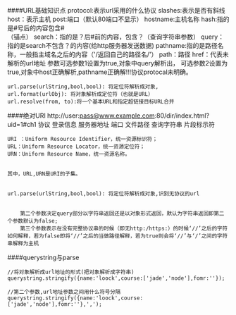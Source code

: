 ####URL基础知识点
    protocol:表示url采用的什么协议
    slashes:表示是否有斜线
    host：表示主机
    post:端口（默认80端口不显示）
    hostname:主机名称
    hash:指的是#号后的内容包含#<br>（锚点）
    search：指的是？后#前的内容，包含？（查询字符串参数）
    query：指的是search不包含？的内容(给http服务器发送数据)
    pathname:指的是路径名称，一般指主域名之后的内容（'/返回自己的路径名/'）
    path：路径
    href：代表未解析的url地址
            参数可选参数1设置为true,对象中query解析出，
            可选参数2设置为true,对象中host正确解析,pathname正确解!!!协议protocal未明确。
  
    url.parse(urlString,bool,bool): 将定位符解析成对象,
    url.format(urlObj): 将对象解析成定位符（也就是URL）
    url.resolve(from, to):将一个基本URL和指定超链接目标URL合并


####绝对URI
    http://user:pass@www.example.com:80/dir/index.html?uid=1#ch1
    协议   登录信息  服务器地址     端口  文件路径    查询字符串 片段标示符

    
    URI ：Uniform Resource Identifier，统一资源标识符；
    URL：Uniform Resource Locator，统一资源定位符；
    URN：Uniform Resource Name，统一资源名称。


    其中，URL,URN是URI的子集。


    url.parse(urlString,bool,bool): 将定位符解析成对象,识别无协议的url


        第二个参数决定query部分以字符串返回还是以对象形式返回，默认为字符串返回即第二个参数默认为false;
        第三个参数表示在没有完整协议串的时候（即无http:/https:）的时候‘//’之后的字符如何解释，若为false即将‘//’之后的当做路径解释，若为true则会将‘//’与‘/’之间的字符串解释为主机





####querystring与parse

    //将对象解析成url地址的形式(把对象解析成字符串)
    querystring.stringify({name:'loock',course:['jade','node'],fomr:''});

    //第二个参数,url地址参数之间用什么符号分隔
    querystring.stringify({name:'loock',course:['jade','node'],fomr:''},',');
    

    





